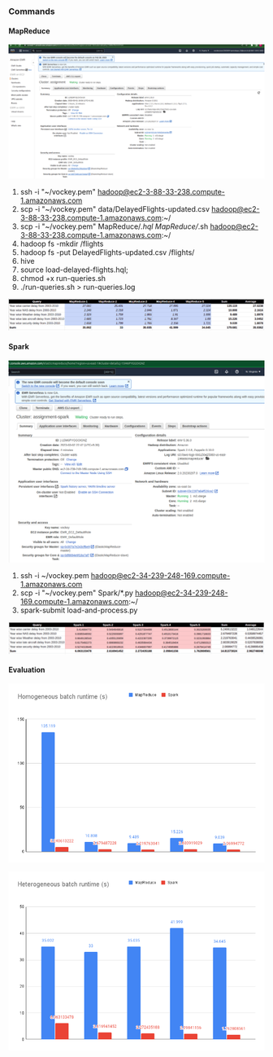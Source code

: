 ### Commands

#### MapReduce

![cluster.png](MapReduce%2Fcluster.png)

1. ssh -i "~/vockey.pem" hadoop@ec2-3-88-33-238.compute-1.amazonaws.com
2. scp -i "~/vockey.pem" data/DelayedFlights-updated.csv hadoop@ec2-3-88-33-238.compute-1.amazonaws.com:~/
3. scp -i "~/vockey.pem" MapReduce/*.hql MapReduce/*.sh hadoop@ec2-3-88-33-238.compute-1.amazonaws.com:~/
4. hadoop fs -mkdir /flights
5. hadoop fs -put DelayedFlights-updated.csv /flights/
6. hive
7. source load-delayed-flights.hql;
8. chmod +x run-queries.sh
9. ./run-queries.sh > run-queries.log

![results.png](MapReduce%2Fresults.png)


#### Spark

![cluster.png](Spark%2Fcluster.png)

1. ssh -i ~/vockey.pem hadoop@ec2-34-239-248-169.compute-1.amazonaws.com
2. scp -i "~/vockey.pem" Spark/*.py hadoop@ec2-34-239-248-169.compute-1.amazonaws.com:~/
3. spark-submit load-and-process.py

![results.png](Spark%2Fresults.png)


#### Evaluation

![Homogeneous batch runtime (s).png](evaluation%2FHomogeneous%20batch%20runtime%20%28s%29.png)

![Heterogeneous batch runtime (s).png](evaluation%2FHeterogeneous%20batch%20runtime%20%28s%29.png)

